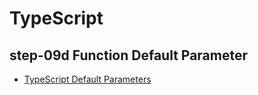 # TypeScript

## step-09d Function Default Parameter

- [TypeScript Default Parameters](https://www.typescripttutorial.net/typescript-tutorial/typescript-default-parameters/)
